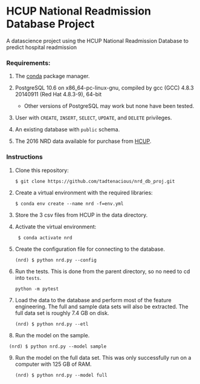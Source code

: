# HCUP National Readmission Database Project
A datascience project using the HCUP National Readmission Database to predict hospital readmission

### Requirements:
1. The [conda](https://www.anaconda.com/distribution/) package manager.
2. PostgreSQL 10.6 on x86_64-pc-linux-gnu, compiled by gcc (GCC) 4.8.3 20140911 (Red Hat 4.8.3-9), 64-bit

   * Other versions of PostgreSQL may work but none have been tested.

3. User with `CREATE`, `INSERT`, `SELECT`, `UPDATE`, and `DELETE` privileges.
4. An existing database with `public` schema.
5. The 2016 NRD data available for purchase from [HCUP](https://www.distributor.hcup-us.ahrq.gov/Databases.aspx).


### Instructions
1. Clone this repository:
   ```
   $ git clone https://github.com/tadtenacious/nrd_db_proj.git
   ```
2. Create a virtual environment with the required libraries:
    ```
    $ conda env create --name nrd -f=env.yml
    ```
3. Store the 3 csv files from HCUP in the data directory.
4. Activate the virtual environment:
   ```
    $ conda activate nrd
   ```
5. Create the configuration file for connecting to the database.
   ```
   (nrd) $ python nrd.py --config
   ```
6. Run the tests. This is done from the parent directory, so no need to cd into `tests`.
   ```
   python -m pytest
   ```
7. Load the data to the database and perform most of the feature engineering. The full and sample data sets will also be extracted. The full data set is roughly 7.4 GB on disk. 
   ```
   (nrd) $ python nrd.py --etl
   ```

8.  Run the model on the sample.
   ```
    (nrd) $ python nrd.py --model sample
   ```
9. Run the model on the full data set. This was only successfully run on a computer with 125 GB of RAM.
    ```
    (nrd) $ python nrd.py --model full
    ```